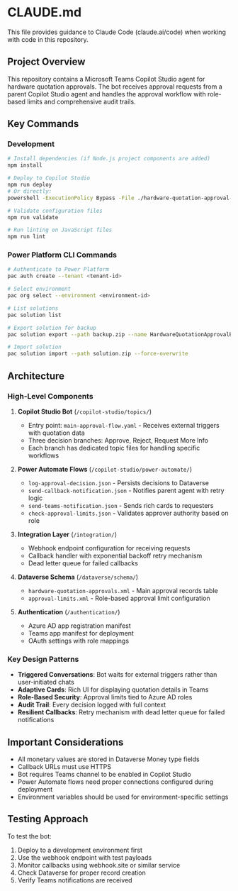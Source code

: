 # CLAUDE.md

This file provides guidance to Claude Code (claude.ai/code) when working with code in this repository.

## Project Overview

This repository contains a Microsoft Teams Copilot Studio agent for hardware quotation approvals. The bot receives approval requests from a parent Copilot Studio agent and handles the approval workflow with role-based limits and comprehensive audit trails.

## Key Commands

### Development
```bash
# Install dependencies (if Node.js project components are added)
npm install

# Deploy to Copilot Studio
npm run deploy
# Or directly:
powershell -ExecutionPolicy Bypass -File ./hardware-quotation-approval-bot/deployment/deploy-to-copilot-studio.ps1 -TenantId "<tenant-id>" -EnvironmentId "<env-id>"

# Validate configuration files
npm run validate

# Run linting on JavaScript files
npm run lint
```

### Power Platform CLI Commands
```bash
# Authenticate to Power Platform
pac auth create --tenant <tenant-id>

# Select environment
pac org select --environment <environment-id>

# List solutions
pac solution list

# Export solution for backup
pac solution export --path backup.zip --name HardwareQuotationApprovalBot

# Import solution
pac solution import --path solution.zip --force-overwrite
```

## Architecture

### High-Level Components

1. **Copilot Studio Bot** (`/copilot-studio/topics/`)
   - Entry point: `main-approval-flow.yaml` - Receives external triggers with quotation data
   - Three decision branches: Approve, Reject, Request More Info
   - Each branch has dedicated topic files for handling specific workflows

2. **Power Automate Flows** (`/copilot-studio/power-automate/`)
   - `log-approval-decision.json` - Persists decisions to Dataverse
   - `send-callback-notification.json` - Notifies parent agent with retry logic
   - `send-teams-notification.json` - Sends rich cards to requesters
   - `check-approval-limits.json` - Validates approver authority based on role

3. **Integration Layer** (`/integration/`)
   - Webhook endpoint configuration for receiving requests
   - Callback handler with exponential backoff retry mechanism
   - Dead letter queue for failed callbacks

4. **Dataverse Schema** (`/dataverse/schema/`)
   - `hardware-quotation-approvals.xml` - Main approval records table
   - `approval-limits.xml` - Role-based approval limit configuration

5. **Authentication** (`/authentication/`)
   - Azure AD app registration manifest
   - Teams app manifest for deployment
   - OAuth settings with role mappings

### Key Design Patterns

- **Triggered Conversations**: Bot waits for external triggers rather than user-initiated chats
- **Adaptive Cards**: Rich UI for displaying quotation details in Teams
- **Role-Based Security**: Approval limits tied to Azure AD roles
- **Audit Trail**: Every decision logged with full context
- **Resilient Callbacks**: Retry mechanism with dead letter queue for failed notifications

## Important Considerations

- All monetary values are stored in Dataverse Money type fields
- Callback URLs must use HTTPS
- Bot requires Teams channel to be enabled in Copilot Studio
- Power Automate flows need proper connections configured during deployment
- Environment variables should be used for environment-specific settings

## Testing Approach

To test the bot:
1. Deploy to a development environment first
2. Use the webhook endpoint with test payloads
3. Monitor callbacks using webhook.site or similar service
4. Check Dataverse for proper record creation
5. Verify Teams notifications are received